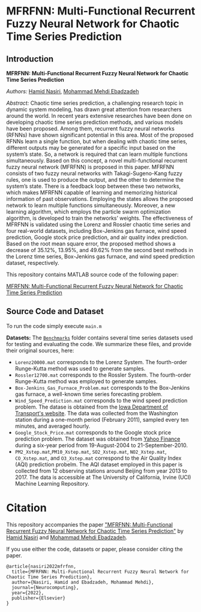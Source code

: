 # MFRFNN: Multi-Functional Recurrent Fuzzy Neural Network for Chaotic Time Series Prediction

## Introduction

**MFRFNN: Multi-Functional Recurrent Fuzzy Neural Network for Chaotic Time Series Prediction**

*Authors:* [Hamid Nasiri](https://www.linkedin.com/in/hamid-nasiri-b5555487/), [Mohammad Mehdi Ebadzadeh](https://www.linkedin.com/in/mehdi-ebadzadeh-28bb3b35/)

*Abstract:* Chaotic time series prediction, a challenging research topic in dynamic system modeling, has drawn great attention from researchers around the world. In recent years extensive researches have been done on developing chaotic time series prediction methods, and various models have been proposed. Among them, recurrent fuzzy neural networks (RFNNs) have shown significant potential in this area. Most of the proposed RFNNs learn a single function, but when dealing with chaotic time series, different outputs may be generated for a specific input based on the system’s state. So, a network is required that can learn multiple functions simultaneously. Based on this concept, a novel multi-functional recurrent fuzzy neural network (MFRFNN) is proposed in this paper. MFRFNN consists of two fuzzy neural networks with Takagi-Sugeno-Kang fuzzy rules, one is used to produce the output, and the other to determine the system’s state. There is a feedback loop between these two networks, which makes MFRFNN capable of learning and memorizing historical information of past observations. Employing the states allows the proposed network to learn multiple functions simultaneously. Moreover, a new learning algorithm, which employs the particle swarm optimization algorithm, is developed to train the networks’ weights. The effectiveness of MFRFNN is validated using the Lorenz and Rossler chaotic time series and four real-world datasets, including Box-Jenkins gas furnace, wind speed prediction, Google stock price prediction, and air quality index prediction. Based on the root mean square error, the proposed method shows a decrease of 35.12%, 13.95%, and 49.62% from the second best methods in the Lorenz time series, Box-Jenkins gas furnace, and wind speed prediction dataset, respectively.

This repository contains MATLAB source code of the following paper:

[MFRFNN: Multi-Functional Recurrent Fuzzy Neural Network for Chaotic Time Series Prediction](https://www.sciencedirect.com/science/article/pii/S0925231222010074)

## Source Code and Dataset

To run the code simply execute `main.m`

**Datasets:** 
The [`Benchmarks`](Benchmarks/) folder contains several time series datasets used for testing and evaluating the code. We summarize these files, and provide their original sources, here:

+ `Lorenz20000.mat` corresponds to the Lorenz System. The fourth-order Runge-Kutta method was used to generate samples.
+ `Rossler12700.mat` corresponds to the Rossler System. The fourth-order Runge-Kutta method was employed to generate samples.
+ `Box-Jenkins_Gas_Furnace_Problem.mat` corresponds to the Box-Jenkins gas furnace, a well-known time series forecasting problem.
+ `Wind_Speed_Prediction.mat` corresponds to the wind speed prediction problem. The datase is obtained from the [Iowa Department of Transport's website](http://mesonet.agron.iastate.edu/request/awos/1min.php). The data was collected from the Washington station during a one-month period (February 2011), sampled every ten minutes, and averaged hourly.
+ `Google_Stock_Price.mat` corresponds to the Google stock price prediction problem. The dataset was obtained from [Yahoo Finance](http://finance.yahoo.com) during a six-year period from 19-August-2004 to 21-September-2010.
+ `PM2_Xstep.mat`,`PM10_Xstep.mat`, `SO2_Xstep.mat`, `NO2_Xstep.mat`, `CO_Xstep.mat`, and `O3_Xstep.mat` correspond to the Air Quality Index (AQI) prediction probelm. The AQI dataset employed in this paper is collected from 12 observing stations around Beijing from year 2013 to 2017. The data is accessible at The University of California, Irvine (UCI) Machine Learning Repository.

# Citation

This repository accompanies the paper ["MFRFNN: Multi-Functional Recurrent Fuzzy Neural Network for Chaotic Time Series Prediction"](https://www.sciencedirect.com/science/article/pii/S0925231222010074) by [Hamid Nasiri](https://www.linkedin.com/in/hamid-nasiri-b5555487/) and [Mohammad Mehdi Ebadzadeh](https://www.linkedin.com/in/mehdi-ebadzadeh-28bb3b35/).

If you use either the code, datasets or paper, please consider citing the paper.

```
@article{nasiri2022mfrfnn,
  title={MFRFNN: Multi-Functional Recurrent Fuzzy Neural Network for Chaotic Time Series Prediction},
  author={Nasiri, Hamid and Ebadzadeh, Mohammad Mehdi},
  journal={Neurocomputing},
  year={2022},
  publisher={Elsevier}
}
```
